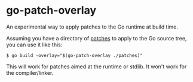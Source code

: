 # go-patch-overlay

An experimental way to apply patches to the Go runtime at build time.

Assuming you have a directory of [patches](./example/goroutineid/patches) to apply to the Go source tree, you can use it like this:

```
$ go build -overlay="$(go-patch-overlay ./patches)"
```

This will work for patches aimed at the runtime or stdlib. It won't work for the compiler/linker.
